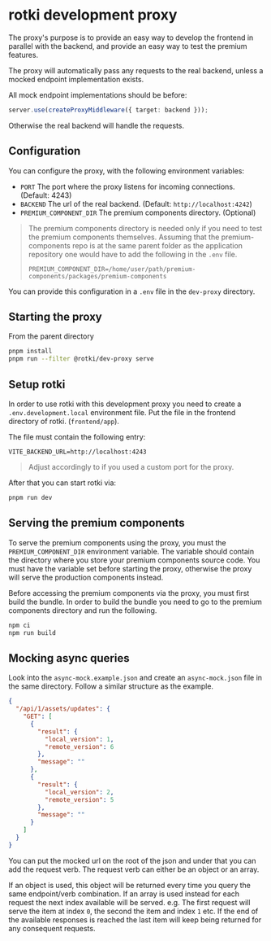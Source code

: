 # rotki development proxy

The proxy's purpose is to provide an easy way to develop the frontend in parallel
with the backend, and provide an easy way to test the premium features.

The proxy will automatically pass any requests to the real backend, unless a mocked
endpoint implementation exists.

All mock endpoint implementations should be before:

```TypeScript
server.use(createProxyMiddleware({ target: backend }));
```

Otherwise the real backend will handle the requests.

## Configuration

You can configure the proxy, with the following environment variables:

- `PORT` The port where the proxy listens for incoming connections. (Default: 4243)
- `BACKEND` The url of the real backend. (Default: `http://localhost:4242`)
- `PREMIUM_COMPONENT_DIR` The premium components directory. (Optional)

> The premium components directory is needed only if you need to test the premium components themselves. 
> Assuming that the premium-components repo is at the same parent folder as the application repository one would
> have to add the following in the `.env` file.
> 
> `PREMIUM_COMPONENT_DIR=/home/user/path/premium-components/packages/premium-components`


You can provide this configuration in a `.env` file in the `dev-proxy` directory.

## Starting the proxy

From the parent directory

```bash
pnpm install
pnpm run --filter @rotki/dev-proxy serve
```

## Setup rotki

In order to use rotki with this development proxy you need to create a `.env.development.local`
environment file. Put the file in the frontend directory of rotki. (`frontend/app`).

The file must contain the following entry:

```env
VITE_BACKEND_URL=http://localhost:4243
```

> Adjust accordingly to if you used a custom port for the proxy.

After that you can start rotki via:

```bash
pnpm run dev
```

## Serving the premium components

To serve the premium components using the proxy, you must the `PREMIUM_COMPONENT_DIR`
environment variable. The variable should contain the directory where you store your
premium components source code. You must have the variable set before starting the
proxy, otherwise the proxy will serve the production components instead.

Before accessing the premium components via the proxy, you must first build the bundle.
In order to build the bundle you need to go to the premium components directory and
run the following.

```bash
npm ci
npm run build
```

## Mocking async queries

Look into the `async-mock.example.json` and create an `async-mock.json` file in the same 
directory. Follow a similar structure as the example.

```json 
{
  "/api/1/assets/updates": {
    "GET": [
      {
        "result": {
          "local_version": 1,
          "remote_version": 6
        },
        "message": ""
      },
      {
        "result": {
          "local_version": 2,
          "remote_version": 5
        },
        "message": ""
      }
    ]
  }
}
```

You can put the mocked url on the root of the json and under that you can add the request
verb. The request verb can either be an object or an array.

If an object is used, this object will be returned every time you query the same endpoint/verb combination.
If an array is used instead for each request the next index available will be served. e.g. The first request
will serve the item at index `0`, the second the item and index `1` etc. If the end of the available responses 
is reached the last item will keep being returned for any consequent requests.
